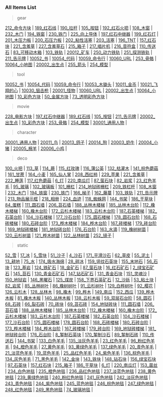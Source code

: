 <!-- BEGIN_AUTOGEN: do NOT edit in this block -->
### All Items List



> gear

[212_命令方块](item_Command_Block) | [189_红石线](item_Redstone_Wire) | [190_拉杆](item_Lever) | [105_按钮](item_Stone_Button) | [192_红石火把](item_Redstone_Torch_On) | [108_木窗](item_Trapdoor) | [232_木门](item_Wooden_Door) | [194_铁窗](item_IronTrapdoor) | [230_铁门](item_Iron_Door) | [225_向上导体](item_Redstone_Conductor) | [197_红石中继器](item_Redstone_Repeater) | [199_红石灯](item_Redstone_Lamp) | [201_木压力板](item_Wooden_Pressure_Plate) | [200_石压力板](item_Stone_Pressure_Plate) | [202_粘性活塞](item_StickyPiston) | [203_活塞](item_Piston) | [196_TNT](item_TNT) | [157_红石块](item_Block_Of_Redstone) | [221_含羞草](item_CornerGrass) | [227_含羞草石](item_BlockUpdateDetector) | [215_箱子](item_Chest) | [217_唱片机](item_MusicBox) | [216_音符盒](item_Note_Block) | [110_传送石](item_TeleportStone) | [83_可移动木箱](item_PhysicalBox) | [103_铁轨](item_Rails) | [20012_矿车](item_railcar) | [250_动力铁轨](item_RailPowered) | [251_探测铁轨](item_RailDetector) | [211_告示牌](item_Sign_Post) | [10052_书](item_Book) | [10054_代码](item_Code) | [10059_命令行](item_CommandLine) | [10060_URL](item_CmdUrl) | [253_骨骼](item_Bone) | [10064_小地图](item_Minimap) | [20002_出生点](item_player_spawn_point) | [255_箭头](item_BlockArrow) | [254_模型](item_BlockModel) | 

> tool

[10052_书](item_Book) | [10054_代码](item_Code) | [10059_命令行](item_CommandLine) | [10053_木锄头](item_wood_hoe) | [10011_金币](item_gold_coin) | [10021_飞翔的心](item_heart_blue) | [10030_狙击枪](item_gun_snipper) | [20001_怪物](item_simple_mob) | [10060_URL](item_CmdUrl) | [20002_出生点](item_player_spawn_point) | [10064_小地图](item_Minimap) | [10_彩色方块](item_ColorBlock) | [50_金属方块](item_MetalBlock) | [73_透明彩色方块](item_TransparentColorBlock) | 

> movie

[228_电影方块](item_MovieClip) | [197_红石中继器](item_Redstone_Repeater) | [189_红石线](item_Redstone_Wire) | [105_按钮](item_Stone_Button) | [211_告示牌](item_Sign_Post) | [20002_出生点](item_player_spawn_point) | [10_彩色方块](item_ColorBlock) | [253_骨骼](item_Bone) | [254_模型](item_BlockModel) | [30001_通用人物](item_villager) | 

> character

[30001_通用人物](item_villager) | [20011_鸟](item_bird) | [20013_鸽子](item_pigeon) | [20014_狗](item_dog) | [20003_奶牛](item_cow) | [20004_小猪](item_pig) | [20005_棉羊](item_sheep) | [20006_小鸡](item_chicken) | 

> deco

[100_火把](item_Torch) | [113_草](item_TallGrass) | [114_蕨](item_Fern) | [115_红玫瑰](item_Red_Rose) | [116_蒲公英](item_Yellow_Flower) | [132_枯灌木](item_DeadBush) | [141_棕色蘑菇](item_Brown_Mushroom) | [161_甘蔗](item_Reed) | [164_小麦](item_Wheat) | [165_仙人掌](item_Cactus) | [208_西红柿](item_Tomato) | [229_苹果](item_Apple) | [221_含羞草](item_CornerGrass) | [222_睡莲](item_LilyPad) | [117_红色蘑菇](item_Red_Mushroom) | [6_灯](item_Lamp) | [220_南瓜灯](item_Pumpkin_Lantern) | [87_萤石块](item_Glowstone) | [82_岩浆](item_Lava) | [23_红色羊毛](item_Red_Wool) | [95_玻璃](item_Glass) | [102_玻璃板](item_GlassPane) | [101_栅栏](item_Fence) | [214_地狱砖栅栏](item_NetherBrickFence) | [209_铁栏杆](item_IronBars) | [108_木窗](item_Trapdoor) | [232_木门](item_Wooden_Door) | [194_铁窗](item_IronTrapdoor) | [230_铁门](item_Iron_Door) | [166_梯子](item_Ladder) | [162_藤蔓](item_Vines) | [103_铁轨](item_Rails) | [211_告示牌](item_Sign_Post) | [213_物品展示框](item_Wall_Sign) | [218_相册](item_Painting) | [224_血迹](item_bloodstain) | [118_蜘蛛网](item_Cobweb) | [144_书架](item_Bookshelf) | [186_干草块](item_Hay_Block) | [84_蛋糕](item_Cake) | [111_圆石墙](item_Cobblestone_Wall) | [206_苔石墙](item_Mossy_Cobblestone_Wall) | [188_丛林木楼梯](item_Jungle_Wood_Stairs) | [185_丛林木台阶](item_Jungle_Wood_Slab) | [112_橡木楼梯](item_Oak_Wood_Stairs) | [160_橡木台阶](item_Oak_Wood_Slab) | [172_云杉木楼梯](item_Spruce_Wood_Stairs) | [183_云杉木台阶](item_Spruce_Wood_Slab) | [187_石英楼梯](item_Quartz_Stairs) | [182_石英台阶](item_Quartz_Slab) | [104_沙石楼梯](item_Sandstone_Stairs) | [177_沙石台阶](item_Sandstone_Slab) | [175_圆石楼梯](item_Cobblestone_Stairs) | [178_圆石台阶](item_Cobblestone_Slab) | [168_石砖楼梯](item_StoneBrick_Stairs) | [180_石砖台阶](item_StoneBrick_Slab) | [173_桦木楼梯](item_Birch_Wood_Stairs) | [184_桦木台阶](item_Birch_Wood_Slab) | [167_砖楼梯](item_Brick_Stairs) | [179_砖台阶](item_Brick_Slab) | [169_地狱砖楼梯](item_NetherBrick_Stairs) | [181_地狱砖台阶](item_NetherBrick_Slab) | [176_石台阶](item_Stone_Slab) | [163_水滴](item_WaterDrop) | [119_橡树树苗](item_Oak_Sapling) | [120_云杉树苗](item_Spruce_Sapling) | [121_桦木树苗](item_Birch_Sapling) | [122_丛林树苗](item_Jungle_Sapling) | [252_镜子](item_Mirror) | 

> static

[52_雪](item_Snow) | [17_冰](item_Ice) | [5_雪块](item_Snow_Block) | [51_沙子](item_Sand) | [4_沙石](item_Sandstone) | [171_平滑沙石](item_Smooth_Sandstone) | [62_草皮](item_Grass) | [55_泥土](item_Dirt) | [13_耕地](item_Soil) | [75_水](item_Water) | [174_吸水海绵](item_Sponge) | [28_碎冰](item_BrokenIce) | [159_竖纹石英块](item_Lines_Quartz_Block) | [155_末地石](item_End_Stone) | [56_石块](item_Stone) | [123_基岩](item_Bedrock) | [124_铁矿石](item_Iron_Ore) | [18_金矿石](item_Gold_Ore) | [87_萤石块](item_Glowstone) | [16_红石矿石](item_Redstone_Ore) | [2_绿宝石矿石](item_Emerald_Ore) | [145_苔石](item_Moss_Stone) | [130_青金石矿石](item_Lapis_Lazuli_Ore) | [147_钻石矿石](item_Diamond_Ore) | [131_青金石块](item_Lapis_Lazuli_Block) | [151_灵魂沙](item_Soul_Sand) | [150_地狱岩](item_Netherrack) | [146_黑曜石](item_Obsidian) | [125_煤炭](item_Coal_Ore) | [158_下界石英矿石](item_Nether_Quartz_Ore) | [12_沙砾](item_Gravel) | [53_粘土块](item_Clay) | [82_岩浆](item_Lava) | [85_丛林树叶](item_Jungle_Leaves) | [86_橡树树叶](item_Oak_Leaves) | [91_云杉树叶](item_Spruce_Leaves) | [129_白桦树叶](item_Birch_Leaves) | [92_樱花](item_Cherry_Blossoms) | [126_云杉木](item_Spruce_Wood) | [128_丛林木](item_Jungle_Wood) | [98_橡木](item_Oak_Wood) | [99_桦木](item_Birch_Wood) | [149_南瓜](item_Pumpkin) | [152_西瓜](item_Melon) | [139_桦木木板](item_Birch_Wood_Planks) | [81_橡木木板](item_Oak_Wood_Planks) | [140_丛林木板](item_Jungle_Wood_Planks) | [138_云杉木板](item_Spruce_Wood_Planks) | [59_双层石台阶](item_Double_Stone_Slab) | [58_圆石](item_Cobblestone) | [68_石砖](item_StoneBrick) | [66_裂石砖](item_Cracked_StoneBrick) | [70_砖块](item_Brick) | [69_苔石砖](item_Mossy_StoneBrick) | [154_地狱砖块](item_NetherBrick) | [111_圆石墙](item_Cobblestone_Wall) | [206_苔石墙](item_Mossy_Cobblestone_Wall) | [188_丛林木楼梯](item_Jungle_Wood_Stairs) | [185_丛林木台阶](item_Jungle_Wood_Slab) | [112_橡木楼梯](item_Oak_Wood_Stairs) | [160_橡木台阶](item_Oak_Wood_Slab) | [172_云杉木楼梯](item_Spruce_Wood_Stairs) | [183_云杉木台阶](item_Spruce_Wood_Slab) | [187_石英楼梯](item_Quartz_Stairs) | [182_石英台阶](item_Quartz_Slab) | [104_沙石楼梯](item_Sandstone_Stairs) | [177_沙石台阶](item_Sandstone_Slab) | [175_圆石楼梯](item_Cobblestone_Stairs) | [178_圆石台阶](item_Cobblestone_Slab) | [168_石砖楼梯](item_StoneBrick_Stairs) | [180_石砖台阶](item_StoneBrick_Slab) | [173_桦木楼梯](item_Birch_Wood_Stairs) | [184_桦木台阶](item_Birch_Wood_Slab) | [167_砖楼梯](item_Brick_Stairs) | [179_砖台阶](item_Brick_Slab) | [169_地狱砖楼梯](item_NetherBrick_Stairs) | [181_地狱砖台阶](item_NetherBrick_Slab) | [176_石台阶](item_Stone_Slab) | [8_錾制石英块](item_Chiseled_Quartz_Block) | [170_錾制沙石](item_Chiseled_Sandstone) | [89_錾制石砖](item_Chiseled_StoneBrick) | [110_传送石](item_TeleportStone) | [144_书架](item_Bookshelf) | [133_白色羊毛](item_White_Wool) | [135_淡灰色羊毛](item_Light_Gray_Wool) | [23_红色羊毛](item_Red_Wool) | [96_粉红色羊毛](item_Pink_Wool) | [94_橙色羊毛](item_Orange_Wool) | [27_黄色羊毛](item_Yellow_Wool) | [93_黄绿色羊毛](item_Lime_Wool) | [137_绿色羊毛](item_Green_Wool) | [20_青色羊毛](item_Cyan_Wool) | [21_淡蓝色羊毛](item_Light_Blue_Wool) | [19_蓝色羊毛](item_Blue_Wool) | [25_品红色羊毛](item_Magenta_Wool) | [24_紫色羊毛](item_Purple_Wool) | [136_棕色羊毛](item_Brown_Wool) | [134_灰色羊毛](item_Gray_Wool) | [71_黑色羊毛](item_Black_Wool) | [142_金块](item_Gold_Block) | [143_铁块](item_Iron_Block) | [148_钻石块](item_Diamond_Block) | [156_绿宝石块](item_Block_Of_Emerald) | [97_石英块](item_Block_Of_Quartz) | [157_红石块](item_Block_Of_Redstone) | [215_箱子](item_Chest) | [186_干草块](item_Hay_Block) | [6_灯](item_Lamp) | [220_南瓜灯](item_Pumpkin_Lantern) | [153_菌丝](item_Mycelium) | [234_白色地毯](item_White_Carpet) | [235_橙色地毯](item_Orange_Carpet) | [236_品红色地毯](item_Magenta_Carpet) | [237_淡蓝色地毯](item_Light_Blue_Carpet) | [238_黄色地毯](item_Yellow_Carpet) | [239_黄绿色地毯](item_Lime_Carpet) | [240_粉红色地毯](item_Pink_Carpet) | [241_灰色地毯](item_Gray_Carpet) | [242_淡灰色地毯](item_Light_Gray_Carpet) | [243_青色地毯](item_Cyan_Carpet) | [244_紫色地毯](item_Purple_Carpet) | [245_蓝色地毯](item_Blue_Carpet) | [246_棕色地毯](item_Brown_Carpet) | [247_绿色地毯](item_Green_Carpet) | [248_红色地毯](item_Red_Carpet) | [249_黑色地毯](item_Black_Carpet) | [74_玻璃地毯](item_Glass_Carpet) | 
<!-- END_AUTOGEN-->
